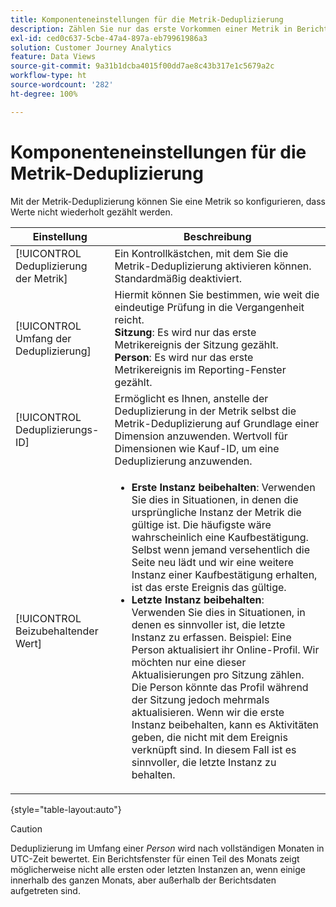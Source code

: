 ```yaml
---
title: Komponenteneinstellungen für die Metrik-Deduplizierung
description: Zählen Sie nur das erste Vorkommen einer Metrik in Berichten.
exl-id: ced0c637-5cbe-47a4-897a-eb79961986a3
solution: Customer Journey Analytics
feature: Data Views
source-git-commit: 9a31b1dcba4015f00dd7ae8c43b317e1c5679a2c
workflow-type: ht
source-wordcount: '282'
ht-degree: 100%

---
```


# Komponenteneinstellungen für die Metrik-Deduplizierung

Mit der Metrik-Deduplizierung können Sie eine Metrik so konfigurieren, dass Werte nicht wiederholt gezählt werden.

| Einstellung | Beschreibung |
| --- | --- |
| [!UICONTROL Deduplizierung der Metrik] | Ein Kontrollkästchen, mit dem Sie die Metrik-Deduplizierung aktivieren können. Standardmäßig deaktiviert. |
| [!UICONTROL Umfang der Deduplizierung] | Hiermit können Sie bestimmen, wie weit die eindeutige Prüfung in die Vergangenheit reicht.<br>**Sitzung**: Es wird nur das erste Metrikereignis der Sitzung gezählt.<br>**Person**: Es wird nur das erste Metrikereignis im Reporting-Fenster gezählt. |
| [!UICONTROL Deduplizierungs-ID] | Ermöglicht es Ihnen, anstelle der Deduplizierung in der Metrik selbst die Metrik-Deduplizierung auf Grundlage einer Dimension anzuwenden. Wertvoll für Dimensionen wie Kauf-ID, um eine Deduplizierung anzuwenden. |
| [!UICONTROL Beizubehaltender Wert] | <ul><li>**Erste Instanz beibehalten**: Verwenden Sie dies in Situationen, in denen die ursprüngliche Instanz der Metrik die gültige ist. Die häufigste wäre wahrscheinlich eine Kaufbestätigung. Selbst wenn jemand versehentlich die Seite neu lädt und wir eine weitere Instanz einer Kaufbestätigung erhalten, ist das erste Ereignis das gültige.</li><li>**Letzte Instanz beibehalten**: Verwenden Sie dies in Situationen, in denen es sinnvoller ist, die letzte Instanz zu erfassen. Beispiel: Eine Person aktualisiert ihr Online-Profil. Wir möchten nur eine dieser Aktualisierungen pro Sitzung zählen. Die Person könnte das Profil während der Sitzung jedoch mehrmals aktualisieren. Wenn wir die erste Instanz beibehalten, kann es Aktivitäten geben, die nicht mit dem Ereignis verknüpft sind. In diesem Fall ist es sinnvoller, die letzte Instanz zu behalten.</li></ul> |

{style=&quot;table-layout:auto&quot;}

>[!CAUTION]
>
>Deduplizierung im Umfang einer _Person_ wird nach vollständigen Monaten in UTC-Zeit bewertet. Ein Berichtsfenster für einen Teil des Monats zeigt möglicherweise nicht alle ersten oder letzten Instanzen an, wenn einige innerhalb des ganzen Monats, aber außerhalb der Berichtsdaten aufgetreten sind.
